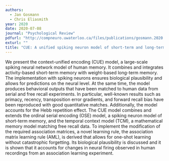 ```yaml
---
authors:
  - Jan Gosmann
  - Chris Eliasmith
year: 2020
date: 2020-07-08
journal: "Psychological Review"
pdfurl: "http://compneuro.uwaterloo.ca/files/publications/gosmann.2020.pdf"
exturl: ""
title: "CUE: A unified spiking neuron model of short-term and long-term memory"
---
```


We present the context-unified encoding (CUE) model, a large-scale spiking neural network model of human memory. It combines and integrates activity-based short-term memory with weight-based long-term memory. The implementation with spiking neurons ensures biological plausibility and allows for predictions on the neural level. At the same time, the model produces behavioral outputs that have been matched to human data from serial and free recall experiments. In particular, well-known results such as primacy, recency, transposition error gradients, and forward recall bias have been reproduced with good quantitative matches. Additionally, the model accounts for the Hebb repetition effect. The CUE model combines and extends the ordinal serial encoding (OSE) model, a spiking neuron model of short-term memory, and the temporal context model (TCM), a mathematical memory model matching free recall data. To implement the modification of the required association matrices, a novel learning rule, the association matrix learning rule (AML), is derived that allows for one-shot learning without catastrophic forgetting. Its biological plausibility is discussed and it is shown that it accounts for changes in neural firing observed in human recordings from an association learning experiment.
